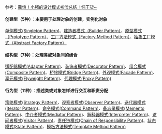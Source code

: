 参考：[震惊！小猪的设计模式初涉总结！纯干货~](https://blog.csdn.net/coder_pig/article/details/71250055)

#### 创建型（5种）：主要用于处理对象的创建，实例化对象
[单例模式(Singleton Pattern)](https://blog.csdn.net/coder_pig/article/details/54411894)、[建造者模式（Builder Pattern）](https://blog.csdn.net/coder_pig/article/details/54575833)、[原型模式（Prototype Pattern）](https://blog.csdn.net/coder_pig/article/details/54583023)、[工厂方法模式（Factory Method Pattern）](https://blog.csdn.net/coder_pig/article/details/54601954)、[抽象工厂模式（Abstract Factory Pattern）](https://blog.csdn.net/coder_pig/article/details/54614286)
#### 结构型（7种）：处理类或对象间的组合 
[适配器模式(Adapter Pattern)](https://blog.csdn.net/coder_pig/article/details/54633682)、[装饰者模式(Decorator Pattern)](https://blog.csdn.net/coder_pig/article/details/54646955)、[组合模式(Composite Pattern)](https://blog.csdn.net/coder_pig/article/details/54730700)、[桥接模式(Bridge Pattern)](https://blog.csdn.net/coder_pig/article/details/54885435)、[外观模式(Facade Pattern)](https://blog.csdn.net/coder_pig/article/details/55002971)、[享元模式(Flyweight Pattern)](https://blog.csdn.net/coder_pig/article/details/58135252)、[代理模式(Proxy Pattern)](https://blog.csdn.net/coder_pig/article/details/60138896)

#### 行为型（11种）：描述类或对象怎样进行交互和职责分配 
[策略模式(Strategy Pattern)](https://blog.csdn.net/coder_pig/article/details/60574164)、[观察者模式(Observer Pattern)](https://blog.csdn.net/coder_pig/article/details/60763259)、[迭代器模式(Iterator Pattern)](https://blog.csdn.net/coder_pig/article/details/61195395)、[命令模式(Command Pattern)](https://blog.csdn.net/coder_pig/article/details/61917377)、[备忘录模式(Memento Pattern)](https://blog.csdn.net/coder_pig/article/details/62218869)、[中介者模式(Mediator Pattern)](https://blog.csdn.net/coder_pig/article/details/62231200)、[解释器模式(Interpreter Pattern)](https://blog.csdn.net/coder_pig/article/details/64123775)、[访问者模式(Visitor Pattern)](https://blog.csdn.net/coder_pig/article/details/64125849)、[责任链模式(Chain of Responsibility Pattern)](https://blog.csdn.net/coder_pig/article/details/64256856)、[状态模式(State Pattern)](https://blog.csdn.net/coder_pig/article/details/64440162)、[模板方法模式(Template Method Pattern)](https://blog.csdn.net/coder_pig/article/details/64443330)

